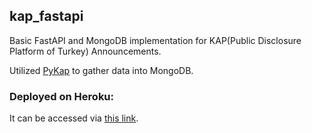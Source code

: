 ## kap_fastapi

Basic FastAPI and MongoDB implementation for KAP(Public Disclosure Platform of Turkey) Announcements.

Utilized [PyKap](https://github.com/cemsinano/pykap) to gather data into MongoDB.

### Deployed on Heroku:

It can be accessed via [this link](https://shielded-dawn-32422.herokuapp.com/docs).



